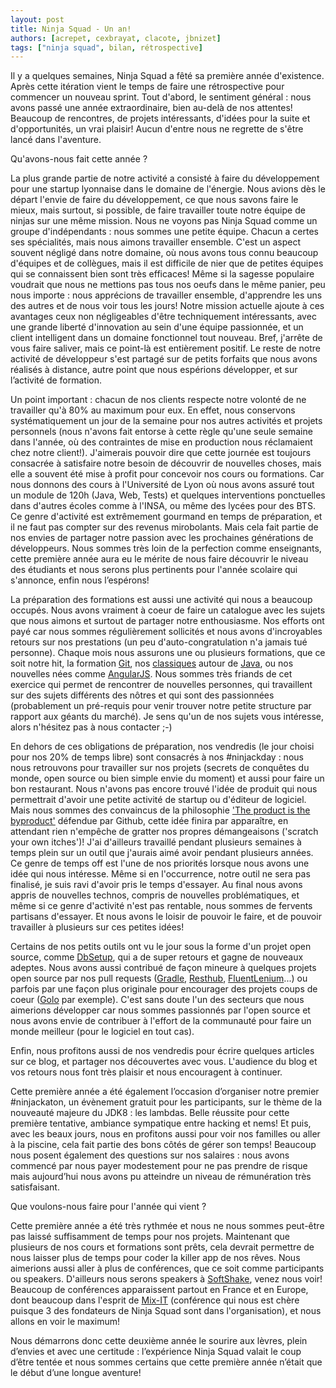 ```yaml
---
layout: post
title: Ninja Squad - Un an!
authors: [acrepet, cexbrayat, clacote, jbnizet]
tags: ["ninja squad", bilan, rétrospective]
---
```


Il y a quelques semaines, Ninja Squad a fêté sa première année d'existence. Après cette itération vient le temps de faire une rétrospective pour commencer un nouveau sprint. Tout d'abord, le sentiment général : nous avons passé une année extraordinaire, bien au-delà de nos attentes! Beaucoup de rencontres, de projets intéressants, d'idées pour la suite et d'opportunités, un vrai plaisir! Aucun d'entre nous ne regrette de s'être lancé dans l'aventure.

Qu'avons-nous fait cette année ?

La plus grande partie de notre activité a consisté à faire du développement pour une startup lyonnaise dans le domaine de l'énergie. Nous avions dès le départ l'envie de faire du développement, ce que nous savons faire le mieux, mais surtout, si possible, de faire travailler toute notre équipe de ninjas sur une même mission. Nous ne voyons pas Ninja Squad comme un groupe d'indépendants : nous sommes une petite équipe. Chacun a certes ses spécialités, mais nous aimons travailler ensemble. C'est un aspect souvent négligé dans notre domaine, où nous avons tous connu beaucoup d'équipes et de collègues, mais il est difficile de nier que de petites équipes qui se connaissent bien sont très efficaces! Même si la sagesse populaire voudrait que nous ne mettions pas tous nos oeufs dans le même panier, peu nous importe : nous apprécions de travailler ensemble, d'apprendre les uns des autres et de nous voir tous les jours! Notre mission actuelle ajoute à ces avantages ceux non négligeables d'être techniquement intéressants, avec une grande liberté d'innovation au sein d'une équipe passionnée, et un client intelligent dans un domaine fonctionnel tout nouveau. Bref, j'arrête de vous faire saliver, mais ce point-là est entièrement positif.
Le reste de notre activité de développeur s'est partagé sur de petits forfaits que nous avons réalisés à distance, autre point que nous espérions développer, et sur l’activité de formation.

Un point important : chacun de nos clients respecte notre volonté de ne travailler qu'à 80% au maximum pour eux. En effet, nous conservons systématiquement un jour de la semaine pour nos autres activités et projets personnels (nous n'avons fait entorse à cette règle qu'une seule semaine dans l'année, où des contraintes de mise en production nous réclamaient chez notre client!). J'aimerais pouvoir dire que cette journée est toujours consacrée à satisfaire notre besoin de découvrir de nouvelles choses, mais elle a souvent été mise à profit pour concevoir nos cours ou formations. Car nous donnons des cours à l'Université de Lyon où nous avons assuré tout un module de 120h (Java, Web, Tests) et quelques interventions ponctuelles dans d'autres écoles comme à l'INSA, ou même des lycées pour des BTS. Ce genre d'activité est extrêmement gourmand en temps de préparation, et il ne faut pas compter sur des revenus mirobolants. Mais cela fait partie de nos envies de partager notre passion avec les prochaines générations de développeurs. Nous sommes très loin de la perfection comme enseignants, cette première année aura eu le mérite de nous faire découvrir le niveau des étudiants et nous serons plus pertinents pour l'année scolaire qui s'annonce, enfin nous l’espérons!

La préparation des formations est aussi une activité qui nous a beaucoup occupés. Nous avons vraiment à coeur de faire un catalogue avec les sujets que nous aimons et surtout de partager notre enthousiasme. Nos efforts ont payé car nous sommes régulièrement sollicités et nous avons d'incroyables retours sur nos prestations (un peu d'auto-congratulation n'a jamais tué personne). Chaque mois nous assurons une ou plusieurs formations, que ce soit notre hit, la formation [Git](http://ninja-squad.fr/formations/formation-git), nos [classiques](http://ninja-squad.fr/formations/formation-java) autour de [Java](http://ninja-squad.fr/formations/formation-javaAdvanced), ou nos nouvelles nées comme [AngularJS](http://ninja-squad.fr/formations/formation-angularjs). Nous sommes très friands de cet exercice qui permet de rencontrer de nouvelles personnes, qui travaillent sur des sujets différents des nôtres et qui sont des passionnées (probablement un pré-requis pour venir trouver notre petite structure par rapport aux géants du marché). Je sens qu'un de nos sujets vous intéresse, alors n'hésitez pas à nous contacter ;-)

En dehors de ces obligations de préparation, nos vendredis (le jour choisi pour nos 20% de temps libre) sont consacrés à nos #ninjackday : nous nous retrouvons pour travailler sur nos projets (secrets de conquêtes du monde, open source ou bien simple envie du moment) et aussi pour faire un bon restaurant. Nous n'avons pas encore trouvé l'idée de produit qui nous permettrait d'avoir une petite activité de startup ou d'éditeur de logiciel. Mais nous sommes des convaincus de la philosophie ['The product is the byproduct'](http://zachholman.com/talk/product-is-the-byproduct/) défendue par Github, cette idée finira par apparaître, en attendant rien n'empêche de gratter nos propres démangeaisons ('scratch your own itches')! J'ai d'ailleurs travaillé pendant plusieurs semaines à temps plein sur un outil que j'aurais aimé avoir pendant plusieurs années. Ce genre de temps off est l'une de nos priorités lorsque nous avons une idée qui nous intéresse. Même si en l'occurrence, notre outil ne sera pas finalisé, je suis ravi d'avoir pris le temps d'essayer. Au final nous avons appris de nouvelles technos, compris de nouvelles problématiques, et même si ce genre d'activité n'est pas rentable, nous sommes de fervents partisans d'essayer. Et nous avons le loisir de pouvoir le faire, et de pouvoir travailler à plusieurs sur ces petites idées!

Certains de nos petits outils ont vu le jour sous la forme d'un projet open source, comme [DbSetup](http://dbsetup.ninja-squad.com/), qui a de super retours et gagne de nouveaux adeptes. Nous avons aussi contribué de façon mineure à quelques projets open source par nos pull requests ([Gradle](https://github.com/gradle/gradle), [Resthub](https://github.com/resthub), [FluentLenium](https://github.com/FluentLenium/FluentLenium)...) ou parfois par une façon plus originale pour encourager des projets coups de coeur ([Golo](http://golo-lang.org/news/2013/04/29/viral-marketing-thanks-to-ninjasquad/) par exemple). C'est sans doute l'un des secteurs que nous aimerions développer car nous sommes passionnés par l'open source et nous avons envie de contribuer à l'effort de la communauté pour faire un monde meilleur (pour le logiciel en tout cas).

Enfin, nous profitons aussi de nos vendredis pour écrire quelques articles sur ce blog, et partager nos découvertes avec vous. L'audience du blog et vos retours nous font très plaisir et nous encouragent à continuer.

Cette première année a été également l’occasion d’organiser notre premier  #ninjackaton, un évènement gratuit pour les participants, sur le thème de la nouveauté majeure du JDK8 : les lambdas. Belle réussite pour cette première tentative, ambiance sympatique entre hacking et nems!
Et puis, avec les beaux jours, nous en profitons aussi pour voir nos familles ou aller à la piscine, cela fait partie des bons côtés de gérer son temps!
Beaucoup nous posent également des questions sur nos salaires : nous avons commencé par nous payer modestement pour ne pas prendre de risque mais aujourd’hui nous avons pu atteindre un niveau de rémunération très satisfaisant.

Que voulons-nous faire pour l'année qui vient ?

Cette première année a été très rythmée et nous ne nous sommes peut-être pas laissé suffisamment de temps pour nos projets. Maintenant que plusieurs de nos cours et formations sont prêts, cela devrait permettre de nous laisser plus de temps pour coder la killer app de nos rêves. Nous aimerions aussi aller à plus de conférences, que ce soit comme participants ou speakers. D'ailleurs nous serons speakers à [SoftShake](http://soft-shake.ch/2013/fr/), venez nous voir! Beaucoup de conférences apparaissent partout en France et en Europe, dont beaucoup dans l'esprit de [Mix-IT](http://www.mix-it.fr/) (conférence qui nous est chère puisque 3 des fondateurs de Ninja Squad sont dans l'organisation), et nous allons en voir le maximum!

Nous démarrons donc cette deuxième année le sourire aux lèvres, plein d’envies et avec une certitude : l’expérience Ninja Squad valait le coup d’être tentée et nous sommes certains que cette première année n’était que le début d’une longue aventure!
